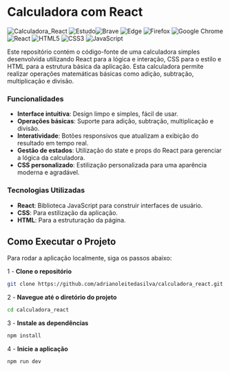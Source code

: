 # Calculadora com React

![Calculadora_React](https://img.shields.io/badge/Calculadora-DA291C?style=for-the-badge&logo=tailscale&logoColor=white) ![Estudo](https://img.shields.io/badge/Estudo-1a1a1a?style=for-the-badge&logo=quicklook&logoColor=white)![Brave](https://img.shields.io/badge/Brave-FB542B?style=for-the-badge&logo=Brave&logoColor=white) ![Edge](https://img.shields.io/badge/Edge-0078D7?style=for-the-badge&logo=Microsoft-edge&logoColor=white) ![Firefox](https://img.shields.io/badge/Firefox-FF7139?style=for-the-badge&logo=Firefox-Browser&logoColor=white) ![Google Chrome](https://img.shields.io/badge/Google%20Chrome-4285F4?style=for-the-badge&logo=GoogleChrome&logoColor=white) ![React](https://img.shields.io/badge/react-%2320232a.svg?style=for-the-badge&logo=react&logoColor=%2361DAFB) ![HTML5](https://img.shields.io/badge/html5-%23E34F26.svg?style=for-the-badge&logo=html5&logoColor=white) ![CSS3](https://img.shields.io/badge/css3-%231572B6.svg?style=for-the-badge&logo=css3&logoColor=white) ![JavaScript](https://img.shields.io/badge/javascript-%23323330.svg?style=for-the-badge&logo=javascript&logoColor=%23F7DF1E)

Este repositório contém o código-fonte de uma calculadora simples desenvolvida utilizando React para a lógica e interação, CSS para o estilo e HTML para a estrutura básica da aplicação. Esta calculadora permite realizar operações matemáticas básicas como adição, subtração, multiplicação e divisão.

### Funcionalidades

- **Interface intuitiva**: Design limpo e simples, fácil de usar.
- **Operações básicas**: Suporte para adição, subtração, multiplicação e divisão.
- **Interatividade**: Botões responsivos que atualizam a exibição do resultado em tempo real.
- **Gestão de estados**: Utilização do state e props do React para gerenciar a lógica da calculadora.
- **CSS personalizado**: Estilização personalizada para uma aparência moderna e agradável.

### Tecnologias Utilizadas

- **React**: Biblioteca JavaScript para construir interfaces de usuário.
- **CSS**: Para estilização da aplicação.
- **HTML**: Para a estruturação da página.

## Como Executar o Projeto

Para rodar a aplicação localmente, siga os passos abaixo:

1 - **Clone o repositório**

```bash
git clone https://github.com/adrianoleitedasilva/calculadora_react.git
```

2 - **Navegue até o diretório do projeto**

```bash
cd calculadora_react
```

3 - **Instale as dependências**

```bash
npm install
```

4 - **Inicie a aplicação**

```bash
npm run dev
```
